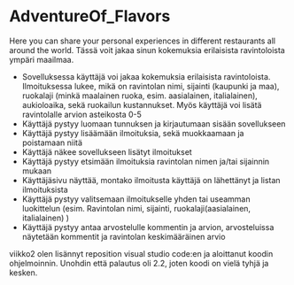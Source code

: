 # AdventureOf_Flavors
Here you can share your personal experiences in different restaurants all around the world.
Tässä voit jakaa sinun kokemuksia erilaisista ravintoloista ympäri maailmaa.
- Sovelluksessa käyttäjä voi jakaa kokemuksia erilaisista ravintoloista. Ilmoituksessa lukee, mikä on ravintolan nimi, sijainti (kaupunki ja maa), ruokalaji (minkä maalainen         ruoka, esim. aasialainen, italialainen), aukioloaika, sekä ruokailun kustannukset. Myös käyttäjä voi lisätä ravintolalle arvion asteikosta 0-5 
- Käyttäjä pystyy luomaan tunnuksen ja kirjautumaan sisään sovellukseen 
- Käyttäjä pystyy lisäämään ilmoituksia, sekä muokkaamaan ja poistamaan niitä
- Käyttäjä näkee sovellukseen lisätyt ilmoitukset
- Käyttäjä pystyy etsimään ilmoituksia ravintolan nimen ja/tai sijainnin mukaan
- Käyttäjäsivu näyttää, montako ilmoitusta käyttäjä on lähettänyt ja listan ilmoituksista
- Käyttäjä pystyy valitsemaan ilmoitukselle yhden tai useamman luokittelun (esim. Ravintolan nimi, sijainti, ruokalaji(aasialainen, italialainen) )
- Käyttäjä pystyy antaa arvostelulle kommentin ja arvion, arvosteluissa näytetään kommentit ja ravintolan keskimääräinen arvio

viikko2
olen lisännyt reposition visual studio code:en ja aloittanut koodin ohjelmoinnin. Unohdin että palautus oli 2.2, joten koodi on vielä tyhjä ja kesken.
